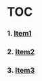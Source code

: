 # TOC
### 1. [Item1](https://google.com)
### 2. [Item2](https://google.com)
### 3. [Item3](https://google.com)